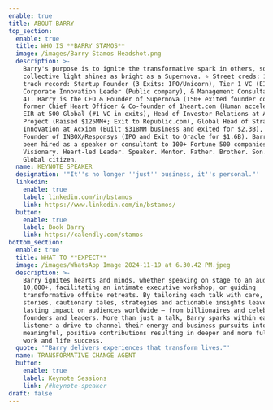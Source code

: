 ```yaml
---
enable: true
title: ABOUT BARRY
top_section:
  enable: true
  title: WHO IS **BARRY STAMOS**
  image: /images/Barry Stamos Headshot.png
  description: >-
    Barry's purpose is to ignite the transformative spark in others, so our
    collective light shines as bright as a Supernova. ⭐️ Street creds: 25+ year
    track record: Startup Founder (3 Exits: IPO/Unicorn), Tier 1 VC (EIR),
    Corporate Innovation Leader (Public company), & Management Consultant (Big
    4). Barry is the CEO & Founder of Supernova (150+ exited founder community),
    former Chief Heart Officer & Co-founder of 1heart.com (Human accelerator),
    EIR at 500 Global (#1 VC in exits), Head of Investor Relations at Arora
    Project (Raised $125MM+; Exit to Republic.com), Global Head of Strategy &
    Innovation at Acxiom (Built $318MM business and exited for $2.3B), and
    Founder of INBOX/Responsys (IPO and Exit to Oracle for $1.6B). Barry has
    been hired as a speaker or consultant to 100+ Fortune 500 companies.
    Visionary. Heart-led Leader. Speaker. Mentor. Father. Brother. Son. Friend.
    Global citizen.
  name: KEYNOTE SPEAKER
  designation: '"It''s no longer ''just'' business, it''s personal."'
  linkedin:
    enable: true
    label: linkedin.com/in/bstamos
    link: https://www.linkedin.com/in/bstamos/
  button:
    enable: true
    label: Book Barry
    link: https://calendly.com/stamos
bottom_section:
  enable: true
  title: WHAT TO **EXPECT**
  image: /images/WhatsApp Image 2024-11-19 at 6.30.42 PM.jpeg
  description: >-
    Barry ignites hearts and minds, whether speaking on stage to an audience of
    10,000+, facilitating an intimate executive workshop, or guiding
    transformative offsite retreats. By tailoring each talk with care, his
    stories, cautionary tales, strategies and actionable insights leave a
    lasting impact on audiences worldwide — from billionaires and celebrities to
    founders and leaders. More than just a talk, Barry sparks within each
    listener a drive to channel their energy and business pursuits into
    meaningful, positive contributions resulting in deeper and more fulfilling
    work and life success.
  quote: '"Barry delivers experiences that transform lives."'
  name: TRANSFORMATIVE CHANGE AGENT
  button:
    enable: true
    label: Keynote Sessions
    link: /#keynote-speaker
draft: false
---
```

